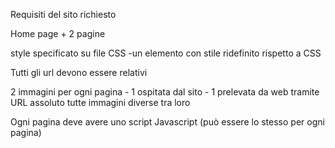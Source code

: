 Requisiti del sito richiesto

Home page + 2 pagine 

style specificato su file CSS
    -un elemento con stile ridefinito rispetto a CSS

Tutti gli url devono essere relativi

2 immagini per ogni pagina
    - 1 ospitata dal sito 
    - 1 prelevata da web tramite URL assoluto
tutte immagini diverse tra loro 

Ogni pagina deve avere uno script Javascript (può essere lo stesso per ogni pagina)
